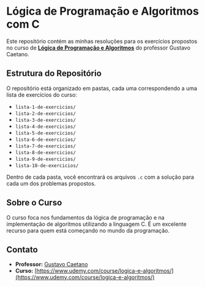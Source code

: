 # Lógica de Programação e Algoritmos com C

Este repositório contém as minhas resoluções para os exercícios propostos no curso de **[Lógica de Programação e Algoritmos](https://www.udemy.com/course/logica-e-algoritmos/)** do professor Gustavo Caetano.

## Estrutura do Repositório

O repositório está organizado em pastas, cada uma correspondendo a uma lista de exercícios do curso:

- `lista-1-de-exercicios/`
- `lista-2-de-exercicios/`
- `lista-3-de-exercicios/`
- `lista-4-de-exercicios/`
- `lista-5-de-exercicios/`
- `lista-6-de-exercicios/`
- `lista-7-de-exercicios/`
- `lista-8-de-exercicios/`
- `lista-9-de-exercicios/`
- `lista-10-de-exercicios/`


Dentro de cada pasta, você encontrará os arquivos `.c` com a solução para cada um dos problemas propostos.

## Sobre o Curso

O curso foca nos fundamentos da lógica de programação e na implementação de algoritmos utilizando a linguagem C. É um excelente recurso para quem está começando no mundo da programação.

## Contato

- **Professor:** [Gustavo Caetano](https://www.linkedin.com/in/oguscaetano/)
- **Curso:** [https://www.udemy.com/course/logica-e-algoritmos/](https://www.udemy.com/course/logica-e-algoritmos/)
